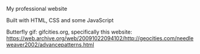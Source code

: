My professional website

Built with HTML, CSS and some JavaScript

Butterfly gif: gifcities.org, specifically this website: https://web.archive.org/web/20091022094102/http://geocities.com/needleweaver2002/advancepatterns.html